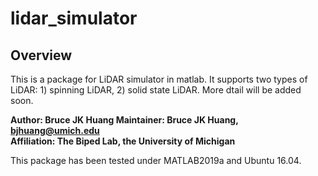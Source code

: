 # lidar_simulator
## Overview

This is a package for LiDAR simulator in matlab. It supports two types of LiDAR: 1) spinning LiDAR, 2) solid state LiDAR. More dtail will be added soon.

**Author: Bruce JK Huang
Maintainer: Bruce JK Huang, bjhuang@umich.edu  
Affiliation: The Biped Lab, the University of Michigan**

This package has been tested under MATLAB2019a and Ubuntu 16.04.

